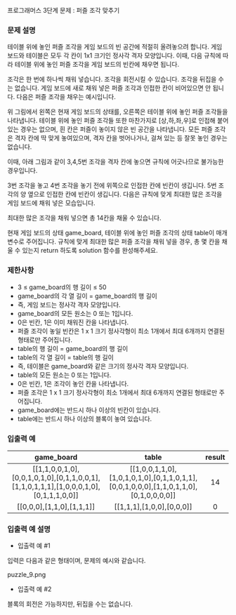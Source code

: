 프로그래머스 3단계 문제 : 퍼즐 조각 맞추기

### 문제 설명
테이블 위에 놓인 퍼즐 조각을 게임 보드의 빈 공간에 적절히 올려놓으려 합니다. 게임 보드와 테이블은 모두 각 칸이 1x1 크기인 정사각 격자 모양입니다. 이때, 다음 규칙에 따라 테이블 위에 놓인 퍼즐 조각을 게임 보드의 빈칸에 채우면 됩니다.

조각은 한 번에 하나씩 채워 넣습니다.
조각을 회전시킬 수 있습니다.
조각을 뒤집을 수는 없습니다.
게임 보드에 새로 채워 넣은 퍼즐 조각과 인접한 칸이 비어있으면 안 됩니다.
다음은 퍼즐 조각을 채우는 예시입니다.

위 그림에서 왼쪽은 현재 게임 보드의 상태를, 오른쪽은 테이블 위에 놓인 퍼즐 조각들을 나타냅니다. 테이블 위에 놓인 퍼즐 조각들 또한 마찬가지로 [상,하,좌,우]로 인접해 붙어있는 경우는 없으며, 흰 칸은 퍼즐이 놓이지 않은 빈 공간을 나타냅니다. 모든 퍼즐 조각은 격자 칸에 딱 맞게 놓여있으며, 격자 칸을 벗어나거나, 걸쳐 있는 등 잘못 놓인 경우는 없습니다.

이때, 아래 그림과 같이 3,4,5번 조각을 격자 칸에 놓으면 규칙에 어긋나므로 불가능한 경우입니다.

3번 조각을 놓고 4번 조각을 놓기 전에 위쪽으로 인접한 칸에 빈칸이 생깁니다.
5번 조각의 양 옆으로 인접한 칸에 빈칸이 생깁니다.
다음은 규칙에 맞게 최대한 많은 조각을 게임 보드에 채워 넣은 모습입니다.

최대한 많은 조각을 채워 넣으면 총 14칸을 채울 수 있습니다.

현재 게임 보드의 상태 game_board, 테이블 위에 놓인 퍼즐 조각의 상태 table이 매개변수로 주어집니다. 규칙에 맞게 최대한 많은 퍼즐 조각을 채워 넣을 경우, 총 몇 칸을 채울 수 있는지 return 하도록 solution 함수를 완성해주세요.

### 제한사항
- 3 ≤ game_board의 행 길이 ≤ 50
- game_board의 각 열 길이 = game_board의 행 길이
- 즉, 게임 보드는 정사각 격자 모양입니다.
- game_board의 모든 원소는 0 또는 1입니다.
- 0은 빈칸, 1은 이미 채워진 칸을 나타냅니다.
- 퍼즐 조각이 놓일 빈칸은 1 x 1 크기 정사각형이 최소 1개에서 최대 6개까지 연결된 형태로만 주어집니다.
- table의 행 길이 = game_board의 행 길이
- table의 각 열 길이 = table의 행 길이
- 즉, 테이블은 game_board와 같은 크기의 정사각 격자 모양입니다.
- table의 모든 원소는 0 또는 1입니다.
- 0은 빈칸, 1은 조각이 놓인 칸을 나타냅니다.
- 퍼즐 조각은 1 x 1 크기 정사각형이 최소 1개에서 최대 6개까지 연결된 형태로만 주어집니다.
- game_board에는 반드시 하나 이상의 빈칸이 있습니다.
- table에는 반드시 하나 이상의 블록이 놓여 있습니다.

### 입출력 예
| game_board | table | result |
| :--: | :--: | :--: |
| [[1,1,0,0,1,0],[0,0,1,0,1,0],[0,1,1,0,0,1],[1,1,0,1,1,1],[1,0,0,0,1,0],[0,1,1,1,0,0]] | [[1,0,0,1,1,0],[1,0,1,0,1,0],[0,1,1,0,1,1],[0,0,1,0,0,0],[1,1,0,1,1,0],[0,1,0,0,0,0]] | 14 |
| [[0,0,0],[1,1,0],[1,1,1]] | [[1,1,1],[1,0,0],[0,0,0]] | 0 |

### 입출력 예 설명
- 입출력 예 #1

입력은 다음과 같은 형태이며, 문제의 예시와 같습니다.

puzzle_9.png

- 입출력 예 #2

블록의 회전은 가능하지만, 뒤집을 수는 없습니다.